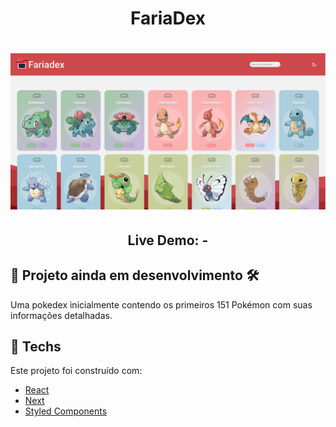 <h1 align="center">FariaDex</h1>

<h1 align="center">
    <img alt="FariaDex Homepage" title="FariaDex Homepage" src="./fariadex-homepage.png" width="700px"  />
</h1>

<h2 align="center">Live Demo: - </h2>

## 🚧 Projeto ainda em desenvolvimento 🛠

Uma pokedex inicialmente contendo os primeiros 151 Pokémon com suas informações detalhadas.

## 🚀 Techs

Este projeto foi construído com:

- [React](https://reactjs.org)
- [Next](https://nextjs.org/)
- [Styled Components](https://styled-components.com/)

